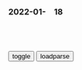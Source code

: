 ### 2022-01-　18

```note
```

<table id="tbc" style="white-space:pre-wrap">
</table>
<button onclick="toggleb()">toggle</button>
<button onclick="loadparse()">loadparse</button>
<br>
<!-- 🌸<br>🍅-　-🍑<hr>🍀 -->
<pre>
<textarea rows="30" cols="100" style="display: none" id="tar">

<font size="2"><b>
古罗马：经济空前繁荣，盛极一时却又荒淫无度，究竟有多乱?,历史,世界历史,好看视频</b></font><br>
https://haokan.baidu.com/v?vid=3725962248955329742&sfrom=baidu-feed

尼禄，克劳狄一世，小阿格里皮娜。

<font size="1" style="color:#DCDCDC"><b>2022/1/18 下午8:06:29</b></font><br>

<font size="2"><b>
咏物诗还能这样写：“眼睛长在屁股上，只认衣冠不认人。”</b></font><br>
https://mbd.baidu.com/newspage/data/landingsuper?context=%7B%22nid%22%3A%22news_9798450703000157777%22%7D&n_type=-1&p_from=-1

文映江的《咏针》

百炼千锤一根针，一颠一倒布上行。
眼晴长在屁股上，只认衣冠不认人。

<font size="1" style="color:#DCDCDC"><b>2022/1/18 下午1:51:57</b></font><br>

<font size="2"><b>
将军少分车夫一碗羊肉羹，次日车夫将其拉至敌营，此后多一成语</b></font><br>
https://mbd.baidu.com/newspage/data/landingsuper?context=%7B%22nid%22%3A%22news_9917566028975108247%22%7D&n_type=-1&p_from=-1

《礼记·王制》中所说：“诸侯无故不杀牛，大夫无故不杀羊，士无故不杀犬豕，庶人无故不食珍。”

“畴昔之羊，子为政，今日之事，我为政。”

<font size="1" style="color:#DCDCDC"><b>2022/1/18 下午1:47:10</b></font><br>

<font size="2"><b>
古惑仔：东星帮嚣张跋扈，卖报小哥都不放过，还好有洪兴出面！,影视,犯罪片,好看视频</b></font><br>
https://haokan.baidu.com/v?vid=14130213113184901192&sfrom=baidu-feed

<font size="1" style="color:#DCDCDC"><b>2022/1/18 下午1:45:07</b></font><br>

<font size="2"><b>
一九四二：河南s了多少人，g方统计1062人实际呢？三百万,影视,战争片,好看视频</b></font><br>
https://haokan.baidu.com/v?vid=1878446221954212338&sfrom=baidu-feed

日本人进攻河南的手段这么毒辣，给灾m发粮食，是我没有想到的。

这绝对是谣传，是挑拨。广大的mz，还是和zf站在一边的。

河南到底s了多少人？
　zf统计1062人。
实际呢？
　大约三百万人。

t面自干44
那厨子明显在救他

h清秋096
其他人是病s的，营养不良s的，抢粮被打s的，吃不干净的食物中毒s的。。。反正就不是活活饿s的。

<font size="1" style="color:#DCDCDC"><b>2022/1/18 下午1:22:31</b></font><br>

<font size="2"><b>
农村小哥自制酒架子，一顿操作猛如虎，到底能立得住吗？,科学,科普,好看视频</b></font><br>
https://haokan.baidu.com/v?vid=11704182747030108414&sfrom=baidu-feed

铁链

<font size="1" style="color:#DCDCDC"><b>2022/1/18 上午11:22:26</b></font><br>

<font size="2"><b>
杀手：5万伏特面前，人类真是不堪一击,影视,动作片,好看视频</b></font><br>
https://haokan.baidu.com/v?vid=13817939774253326080&sfrom=baidu-feed

爸爸，你让我失望。

<font size="1" style="color:#DCDCDC"><b>2022/1/18 上午10:47:21</b></font><br>

<font size="2"><b>
1935年招待会上，蒙古z理根登当众扇斯大林一巴掌，结果下场凄凉</b></font><br>
https://mbd.baidu.com/newspage/data/landingsuper?context=%7B%22nid%22%3A%22news_9325724564867229941%22%7D&n_type=-1&p_from=-1

斯大林当即指示他的z敌乔巴山召开会议，罢免了根登的z理和外长职务。

当年四月份根登还被迫前去苏联“度假”，之后更是被诬陷为日本间谍。令人嗤笑的是，作为一g的前任l导人，根登居然被送至另一g的最高法院来接受审判。而苏联的最高法院最后以日本间谍的罪名处死了根登。

<font size="1" style="color:#DCDCDC"><b>2022/1/18 上午10:18:40</b></font><br>

<font size="2"><b>
日本到底有多疯狂，看完1937年战争宣传片，顿时让人不寒而栗！,军事,军事历史,好看视频</b></font><br>
https://haokan.baidu.com/v?vid=1647944732130116088&sfrom=baidu-feed

我们要时刻做好准备。我们要好好地学习，
我们会不顾一切地学习，快速学习，早日为gj贡献。

大家对这次的时间感到害怕吗？
　怕怕怕。
　那时我们可以参军吗？
想要当兵啊，想保卫gj，举手。
太好了，大家都是好学生。

而来自zg的记者，
强烈感受到了日本军部，当年c纵媒体所造成的可怕后果。在强大的舆l导向下，日本g内已经掀起了积极战争的热潮。然而在日本军部看来，这人仍然差点火候，宣传的力度还要再大一些。

做不做
这套路有点眼熟啊！

渣佮
眼熟就对了

含hxr
发现了

百度网友e409abe
你知道的太多了

光半双22
是的。

lisa25lemon
心照了

耕夫kmGBR
干过

IamThe坑ofThe货
你说得太多了

<font size="1" style="color:#DCDCDC"><b>2022/1/18 上午10:00:23</b></font><br>

对于核武器的毁灭性威力，m主x曾说过这么一句话！
https://mbd.baidu.com/newspage/data/videolanding?nid=sv_15903887956912694892&sourceFrom=pc_feedlist

从出生那天起，就一直紧绷着战争的神经。
杀杀杀杀杀杀

<font size="1" style="color:#DCDCDC">2022-06-13</font>

史上最短命的皇帝，被清朝抹黑“t夫”，还给他立了“七杀碑”
https://baijiahao.baidu.com/s?id=1650981959699826512&wfr=spider&for=pc

在清人撰写的《明史》中，还说到张献忠立了一块“七杀碑”，上面写着“天生万物与人，人无一物与天，杀杀杀杀杀杀杀”，

张献忠死后，清军才攻破了重庆，花了十三年的时间才占领了整个四川，区区数万人是如何抵得过满清大军的。四川人数锐减确实是不争的事实，但说是张献忠一人造成的话，那就有失偏颇了，很有可能是四川百x在拼死抵抗满清军队的进攻过程中，四川伤亡惨重。

<font size="1" style="color:#DCDCDC">2022-06-13</font>

揭秘“七杀碑”的惊天秘密：四川人被t只剩九万，清朝极力隐瞒
https://baijiahao.baidu.com/s?id=1617308946410162150&wfr=spider&for=pc

顺治三年，清军由陕南入川，张献忠带领大西军北上与清军作战，次年十一月牺牲在凤凰山，但农m军余部仍继续坚持战斗，大西农m军孙可望、李定国率部转入川贵，坚持抗清斗争，给清军造成巨大损失，也彻底激怒了一路凯歌的南下清军，张献忠余部继续抗清，清军决定t川，以震慑各路农m军的反抗。

1647年，清军公开发布告示：全城尽t，或t男而留女。到康熙24年，清军完全占领四川全境，而四川人口却仅剩9万，清朝为了恢复当地人口，开始了湖广填四川，所以，现在的四川人口大多并非是本地人，而是被清z府由湖广地区强行迁过来的，也就是说，当年t川的并非张献忠的农m军，而是清军，但清朝皇室为了隐瞒这一丑闻，炮制了“七杀碑”的流言，把“几乎杀尽四川人”的责任推给张献忠，

<font size="1" style="color:#DCDCDC">2022-06-13</font>

乔乔：我只是个小胖子，为什么让我参战？
https://mbd.baidu.com/newspage/data/videolanding?nid=sv_16148068345242295432&sourceFrom=pc_feedlist

三二一，万字。

<font size="1" style="color:#DCDCDC">2022-06-13</font>

历史谜团解开！考古现场惊现神秘“万字符之舞”，古人隐藏了什么秘密？
http://wenhui.whb.cn/zhuzhan/xinwen/20180411/194839.html

<font size="1" style="color:#DCDCDC">2022-06-13</font>

在忠字舞重回校园的时候，清h的热舞就珍惜着看吧​|李煜_网易订阅
https://www.163.com/dy/article/G8HN1VL20521Q1HR.html

<font size="1" style="color:#DCDCDC">2022-06-13</font>

拒跳“忠字舞”，反对个人崇拜，这几位青年献出了生命_腾讯新闻
https://new.qq.com/omn/20220224/20220224A01H9Q00.html

<font size="1" style="color:#DCDCDC">2022-06-13</font>

<font size="2"><b>
教育部：高等学历继续教育教材严格s核选用</b></font><br>
https://baijiahao.baidu.com/s?id=1721206891595333977&wfr=spider&for=pc

<font size="1" style="color:#DCDCDC"><b>2022/1/18 上午10:14:57</b></font><br>

<font size="2"><b>
牢牢把握正确舆l导向--d建-rm网</b></font><br>
http://dangjian.people.com.cn/n1/2018/0910/c117092-30282946.html

<font size="1" style="color:#DCDCDC"><b>2022/1/18 上午10:12:43</b></font><br>

<font size="2"><b>
加强征兵宣传力度</b></font><br>
https://baijiahao.baidu.com/s?id=1722228115102319094&wfr=spider&for=pc

<font size="1" style="color:#DCDCDC"><b>2022/1/18 上午10:11:30</b></font><br>

<font size="2"><b>
令人唏嘘！美籍h裔女高管被流浪h推下地铁身亡，生前曾积极帮助流浪h</b></font><br>
https://mbd.baidu.com/newspage/data/landingsuper?context=%7B%22nid%22%3A%22news_8740140430005341942%22%7D&n_type=-1&p_from=-1

<font size="1" style="color:#DCDCDC"><b>2022/1/18 上午9:55:41</b></font><br>

</textarea>
</pre>
<!-- 🍀<br>🍑-　-🍅<hr>🌸 -->

```tip
```

<script src="https://cdn.jsdelivr.net/npm/jquery@3.5.1/dist/jquery.min.js"></script>

<link rel="stylesheet" href="https://cdn.jsdelivr.net/gh/fancyapps/fancybox@3.5.7/dist/jquery.fancybox.min.css" />
<script src="https://cdn.jsdelivr.net/gh/fancyapps/fancybox@3.5.7/dist/jquery.fancybox.min.js"></script>

<script type="text/javascript">

var __urlRegex = /(\b(https?|ftp|file):\/\/[-A-Z0-9+&@#\/%?=~_|!:,.;]*[-A-Z0-9+&@#\/%=~_|])/ig;
var __imgRegex = /\.(?:jpe?g|gif|png|webp)$/i;

loadparse();

function parseURL($string){

    var exp = __urlRegex;
    return $string.replace(exp,function(match){
            __imgRegex.lastIndex=0;
            if(__imgRegex.test(match)){
                return '<a data-fancybox="gallery" href="' + match.replace("/p=700", "")
                 + '"><img src="' + match.replace("/p=700", "/p=160x200")+'" width="64"></a>';
            }
            else{
                return '<a href="' + match + '" target="_blank">' + match + '</a>';
            }
        }
    );
}

function loadparse() {
  tbc.innerHTML = parseURL(tar.value);
}

function toggleb() {
  var x = document.getElementById("tar");
  if (x.style.display === "none") {
    x.style.display = "";
  } else {
    x.style.display = "none";
  }
}

</script>
